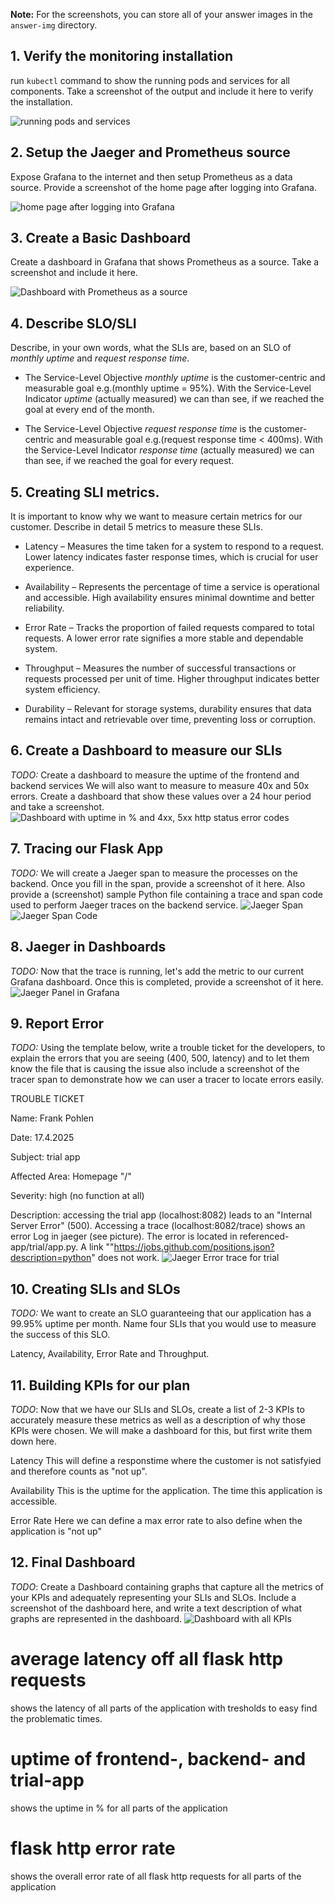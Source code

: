 **Note:** For the screenshots, you can store all of your answer images in the `answer-img` directory.

## 1. Verify the monitoring installation

run `kubectl` command to show the running pods and services for all components. Take a screenshot of the output and include it here to verify the installation.

![running pods and services](./answer-img/1_pods_svc.PNG)


## 2. Setup the Jaeger and Prometheus source
Expose Grafana to the internet and then setup Prometheus as a data source. Provide a screenshot of the home page after logging into Grafana.

![home page after logging into Grafana](./answer-img/2_grafana.PNG)


## 3. Create a Basic Dashboard
Create a dashboard in Grafana that shows Prometheus as a source. Take a screenshot and include it here.

![Dashboard with Prometheus as a source](./answer-img/3_prometheus_dashboard.PNG)


## 4. Describe SLO/SLI
Describe, in your own words, what the SLIs are, based on an SLO of *monthly uptime* and *request response time*.

- The Service-Level Objective *monthly uptime* is the customer-centric and measurable goal e.g.(monthly uptime = 95%). With the Service-Level Indicator *uptime* (actually measured) we can than see, if we reached the goal at every end of the month.

- The Service-Level Objective *request response time* is the customer-centric and measurable goal e.g.(request response time < 400ms). With the Service-Level Indicator *response time* (actually measured) we can than see, if we reached the goal for every request.


## 5. Creating SLI metrics.
It is important to know why we want to measure certain metrics for our customer. Describe in detail 5 metrics to measure these SLIs. 

- Latency – Measures the time taken for a system to respond to a request. Lower latency indicates faster response times, which is crucial for user experience.

- Availability – Represents the percentage of time a service is operational and accessible. High availability ensures minimal downtime and better reliability.

- Error Rate – Tracks the proportion of failed requests compared to total requests. A lower error rate signifies a more stable and dependable system.

- Throughput – Measures the number of successful transactions or requests processed per unit of time. Higher throughput indicates better system efficiency.

- Durability – Relevant for storage systems, durability ensures that data remains intact and retrievable over time, preventing loss or corruption.

## 6. Create a Dashboard to measure our SLIs
*TODO:* Create a dashboard to measure the uptime of the frontend and backend services We will also want to measure to measure 40x and 50x errors. Create a dashboard that show these values over a 24 hour period and take a screenshot.
![Dashboard with uptime in % and 4xx, 5xx http status error codes](./answer-img/6_front_back_upt_error.PNG)

## 7. Tracing our Flask App
*TODO:*  We will create a Jaeger span to measure the processes on the backend. Once you fill in the span, provide a screenshot of it here. Also provide a (screenshot) sample Python file containing a trace and span code used to perform Jaeger traces on the backend service.
![Jaeger Span](./answer-img/7_Jaeger_Span.PNG)
![Jaeger Span Code](./answer-img/7_Jaeger_Span_PyCode.PNG)

## 8. Jaeger in Dashboards
*TODO:* Now that the trace is running, let's add the metric to our current Grafana dashboard. Once this is completed, provide a screenshot of it here.
![Jaeger Panel in Grafana](./answer-img/8_Jaeger_Panel.PNG)

## 9. Report Error
*TODO:* Using the template below, write a trouble ticket for the developers, to explain the errors that you are seeing (400, 500, latency) and to let them know the file that is causing the issue also include a screenshot of the tracer span to demonstrate how we can user a tracer to locate errors easily.

TROUBLE TICKET

Name: Frank Pohlen

Date: 17.4.2025

Subject: trial app

Affected Area: Homepage "/"

Severity: high (no function at all)

Description: accessing the trial app (localhost:8082) leads to an "Internal Server Error" (500). Accessing a trace (localhost:8082/trace) shows an error Log in jaeger (see picture). The error is located in referenced-app/trial/app.py. A link ""https://jobs.github.com/positions.json?description=python" does not work.
![Jaeger Error trace for trial](./answer-img/9_Trial_Error.PNG)


## 10. Creating SLIs and SLOs
*TODO:* We want to create an SLO guaranteeing that our application has a 99.95% uptime per month. Name four SLIs that you would use to measure the success of this SLO.

Latency, Availability, Error Rate and Throughput.


## 11. Building KPIs for our plan
*TODO*: Now that we have our SLIs and SLOs, create a list of 2-3 KPIs to accurately measure these metrics as well as a description of why those KPIs were chosen. We will make a dashboard for this, but first write them down here.

Latency
This will define a responstime where the customer is not satisfyied and therefore counts as "not up".

Availability
This is the uptime for the application. The time this application is accessible.

Error Rate
Here we can define a max error rate to also define when the application is "not up"


## 12. Final Dashboard
*TODO*: Create a Dashboard containing graphs that capture all the metrics of your KPIs and adequately representing your SLIs and SLOs. Include a screenshot of the dashboard here, and write a text description of what graphs are represented in the dashboard. 
![Dashboard with all KPIs](./answer-img/12_Dashboard_all_KPIs.PNG)


# average latency off all flask http requests
shows the latency of all parts of the application with tresholds to easy find the problematic times.

# uptime of frontend-, backend- and trial-app
shows the uptime in % for all parts of the application

# flask http error rate
shows the overall error rate of all flask http requests for all parts of the application 
